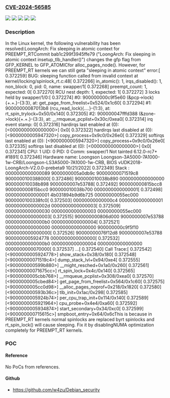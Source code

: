 ### [CVE-2024-56585](https://cve.mitre.org/cgi-bin/cvename.cgi?name=CVE-2024-56585)
![](https://img.shields.io/static/v1?label=Product&message=Linux&color=blue)
![](https://img.shields.io/static/v1?label=Version&message=&color=brightgreen)
![](https://img.shields.io/static/v1?label=Version&message=5.19%20&color=brightgreen)
![](https://img.shields.io/static/v1?label=Version&message=fa96b57c149061f71a70bd6582d995f6424fbbf4%20&color=brightgreen)
![](https://img.shields.io/static/v1?label=Vulnerability&message=n%2Fa&color=blue)

### Description

In the Linux kernel, the following vulnerability has been resolved:LoongArch: Fix sleeping in atomic context for PREEMPT_RTCommit bab1c299f3945ffe79 ("LoongArch: Fix sleeping in atomic context insetup_tlb_handler()") changes the gfp flag from GFP_KERNEL to GFP_ATOMICfor alloc_pages_node(). However, for PREEMPT_RT kernels we can still geta "sleeping in atomic context" error:[    0.372259] BUG: sleeping function called from invalid context at kernel/locking/spinlock_rt.c:48[    0.372266] in_atomic(): 1, irqs_disabled(): 1, non_block: 0, pid: 0, name: swapper/1[    0.372268] preempt_count: 1, expected: 0[    0.372270] RCU nest depth: 1, expected: 1[    0.372272] 3 locks held by swapper/1/0:[    0.372274]  #0: 900000000c9f5e60 (&pcp->lock){+.+.}-{3:3}, at: get_page_from_freelist+0x524/0x1c60[    0.372294]  #1: 90000000087013b8 (rcu_read_lock){....}-{1:3}, at: rt_spin_trylock+0x50/0x140[    0.372305]  #2: 900000047fffd388 (&zone->lock){+.+.}-{3:3}, at: __rmqueue_pcplist+0x30c/0xea0[    0.372314] irq event stamp: 0[    0.372316] hardirqs last  enabled at (0): [<0000000000000000>] 0x0[    0.372322] hardirqs last disabled at (0): [<9000000005947320>] copy_process+0x9c0/0x26e0[    0.372329] softirqs last  enabled at (0): [<9000000005947320>] copy_process+0x9c0/0x26e0[    0.372335] softirqs last disabled at (0): [<0000000000000000>] 0x0[    0.372341] CPU: 1 UID: 0 PID: 0 Comm: swapper/1 Not tainted 6.12.0-rc7+ #1891[    0.372346] Hardware name: Loongson Loongson-3A5000-7A1000-1w-CRB/Loongson-LS3A5000-7A1000-1w-CRB, BIOS vUDK2018-LoongArch-V2.0.0-prebeta9 10/21/2022[    0.372349] Stack : 0000000000000089 9000000005a0db9c 90000000071519c8 9000000100388000[    0.372486]         900000010038b890 0000000000000000 900000010038b898 9000000007e53788[    0.372492]         900000000815bcc8 900000000815bcc0 900000010038b700 0000000000000001[    0.372498]         0000000000000001 4b031894b9d6b725 00000000055ec000 9000000100338fc0[    0.372503]         00000000000000c4 0000000000000001 000000000000002d 0000000000000003[    0.372509]         0000000000000030 0000000000000003 00000000055ec000 0000000000000003[    0.372515]         900000000806d000 9000000007e53788 00000000000000b0 0000000000000004[    0.372521]         0000000000000000 0000000000000000 900000000c9f5f10 0000000000000000[    0.372526]         90000000076f12d8 9000000007e53788 9000000005924778 0000000000000000[    0.372532]         00000000000000b0 0000000000000004 0000000000000000 0000000000070000[    0.372537]         ...[    0.372540] Call Trace:[    0.372542] [<9000000005924778>] show_stack+0x38/0x180[    0.372548] [<90000000071519c4>] dump_stack_lvl+0x94/0xe4[    0.372555] [<900000000599b880>] __might_resched+0x1a0/0x260[    0.372561] [<90000000071675cc>] rt_spin_lock+0x4c/0x140[    0.372565] [<9000000005cbb768>] __rmqueue_pcplist+0x308/0xea0[    0.372570] [<9000000005cbed84>] get_page_from_freelist+0x564/0x1c60[    0.372575] [<9000000005cc0d98>] __alloc_pages_noprof+0x218/0x1820[    0.372580] [<900000000593b36c>] tlb_init+0x1ac/0x298[    0.372585] [<9000000005924b74>] per_cpu_trap_init+0x114/0x140[    0.372589] [<9000000005921964>] cpu_probe+0x4e4/0xa60[    0.372592] [<9000000005934874>] start_secondary+0x34/0xc0[    0.372599] [<900000000715615c>] smpboot_entry+0x64/0x6cThis is because in PREEMPT_RT kernels normal spinlocks are replaced byrt spinlocks and rt_spin_lock() will cause sleeping. Fix it by disablingNUMA optimization completely for PREEMPT_RT kernels.

### POC

#### Reference
No PoCs from references.

#### Github
- https://github.com/w4zu/Debian_security

